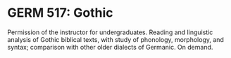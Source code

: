# GERM 517: Gothic

Permission of the instructor for undergraduates. Reading and linguistic analysis of Gothic biblical texts, with study of phonology, morphology, and syntax; comparison with other older dialects of Germanic. On demand.